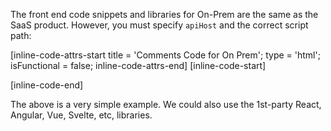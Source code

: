 The front end code snippets and libraries for On-Prem are the same as the SaaS product. However, you must specify `apiHost` and the correct script path:

[inline-code-attrs-start title = 'Comments Code for On Prem'; type = 'html'; isFunctional = false; inline-code-attrs-end]
[inline-code-start]
<script src="https://my.host.com/js/embed-v2.min.js"></script>
<div id="fastcomments-widget"></div>
<script>
    FastCommentsUI(document.getElementById('fastcomments-widget'), {
        tenantId: "demo",
        apiHost: "https://my.host.com"
        // ... can also pass SSO payload etc.
    });
</script>
[inline-code-end]

The above is a very simple example. We could also use the 1st-party React, Angular, Vue, Svelte, etc, libraries.
